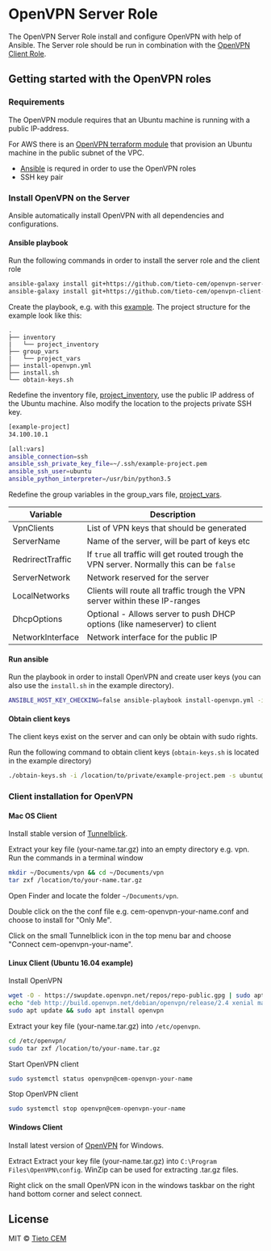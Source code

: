# OpenVPN Server Role

The OpenVPN Server Role install and configure OpenVPN with help of Ansible. The Server role should be run in combination with the [OpenVPN Client Role](https://github.com/tieto-cem/openvpn-client-role).

## Getting started with the OpenVPN roles

### Requirements

The OpenVPN module requires that an Ubuntu machine is running with a public IP-address.

For AWS there is an [OpenVPN terraform module](https://github.com/tieto-cem/terraform-aws-openvpn) that provision an Ubuntu machine in the public subnet of the VPC.

- [Ansible](https://docs.ansible.com/ansible/latest/installation_guide/intro_installation.html) is requred in order to use the OpenVPN roles
- SSH key pair

### Install OpenVPN on the Server

Ansible automatically install OpenVPN with all dependencies and configurations.

#### Ansible playbook

Run the following commands in order to install the server role and the client role

```bash
ansible-galaxy install git+https://github.com/tieto-cem/openvpn-server-role.git,v1.2.0
ansible-galaxy install git+https://github.com/tieto-cem/openvpn-client-role.git,v1.1.0
```

Create the playbook, e.g. with this [example](example/). The project structure for the example look like this:

```console
.
├── inventory
|   └── project_inventory
├── group_vars
|   └── project_vars
├── install-openvpn.yml
├── install.sh
└── obtain-keys.sh
```

Redefine the inventory file, [project_inventory](example/inventory/project_inventory), use the public IP address of the Ubuntu machine. Also modify the location to the projects private SSH key.

```bash
[example-project]
34.100.10.1

[all:vars]
ansible_connection=ssh
ansible_ssh_private_key_file=~/.ssh/example-project.pem
ansible_ssh_user=ubuntu
ansible_python_interpreter=/usr/bin/python3.5
```

Redefine the group variables in the group_vars file, [project_vars](example/group_vars/project_vars).

| Variable | Description |
| --- | --- |
| VpnClients | List of VPN keys that should be generated |
| ServerName | Name of the server, will be part of keys etc |
| RedrirectTraffic | If `true` all traffic will get routed trough the VPN server. Normally this can be `false` |
| ServerNetwork | Network reserved for the server |
| LocalNetworks | Clients will route all traffic trough the VPN server within these IP-ranges |
| DhcpOptions | Optional - Allows server to push DHCP options (like nameserver) to client |
| NetworkInterface | Network interface for the public IP |

#### Run ansible

Run the playbook in order to install OpenVPN and create user keys (you can also use the `install.sh` in the example directory).

```bash
ANSIBLE_HOST_KEY_CHECKING=false ansible-playbook install-openvpn.yml -i inventory
```

#### Obtain client keys

The client keys exist on the server and can only be obtain with sudo rights.

Run the following command to obtain client keys (`obtain-keys.sh` is located in the example directory)

```bash
./obtain-keys.sh -i /location/to/private/example-project.pem -s ubuntu@IP_ADDRESS -c username
```

### Client installation for OpenVPN

#### Mac OS Client

Install stable version of [Tunnelblick](https://tunnelblick.net/downloads.html).

Extract your key file (your-name.tar.gz) into an empty directory e.g. vpn. Run the commands in a terminal window

```bash
mkdir ~/Documents/vpn && cd ~/Documents/vpn
tar zxf /location/to/your-name.tar.gz
```

Open Finder and locate the folder `~/Documents/vpn`.

Double click on the the conf file e.g. cem-openvpn-your-name.conf and choose to install for "Only Me".

Click on the small Tunnelblick icon in the top menu bar and choose "Connect cem-openvpn-your-name".

#### Linux Client (Ubuntu 16.04 example)

Install OpenVPN

```bash
wget -O - https://swupdate.openvpn.net/repos/repo-public.gpg | sudo apt-key add -
echo "deb http://build.openvpn.net/debian/openvpn/release/2.4 xenial main" | sudo tee /etc/apt/sources.list.d/openvpn-aptrepo.list
sudo apt update && sudo apt install openvpn
```

Extract your key file (your-name.tar.gz) into `/etc/openvpn`.

```bash
cd /etc/openvpn/
sudo tar zxf /location/to/your-name.tar.gz
```

Start OpenVPN client

```bash
sudo systemctl status openvpn@cem-openvpn-your-name
```

Stop OpenVPN client

```bash
sudo systemctl stop openvpn@cem-openvpn-your-name
```

#### Windows Client

Install latest version of [OpenVPN](https://openvpn.net/index.php/download/community-downloads.html) for Windows.

Extract Extract your key file (your-name.tar.gz) into `C:\Program Files\OpenVPN\config`. WinZip can be used for extracting .tar.gz files.

Right click on the small OpenVPN icon in the windows taskbar on the right hand bottom corner and select connect.

## License

MIT © [Tieto CEM](https://www.tieto.com/en/what-we-do/digital-experience-and-consulting/customer-experience-management/)
